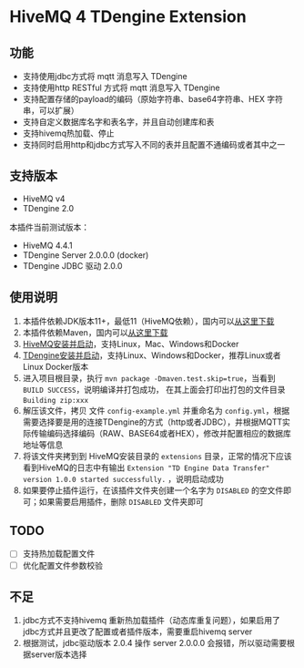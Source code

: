 # HiveMQ 4 TDengine Extension
  

## 功能
  
- 支持使用jdbc方式将 mqtt 消息写入 TDengine
- 支持使用http RESTful 方式将 mqtt 消息写入 TDengine
- 支持配置存储的payload的编码（原始字符串、base64字符串、HEX 字符串，可以扩展）
- 支持自定义数据库名字和表名字，并且自动创建库和表
- 支持hivemq热加载、停止
- 支持同时启用http和jdbc方式写入不同的表并且配置不通编码或者其中之一

## 支持版本

- HiveMQ v4
- TDengine 2.0

本插件当前测试版本：

- HiveMQ 4.4.1
- TDengine Server 2.0.0.0 (docker)
- TDengine JDBC 驱动 2.0.0

## 使用说明

1. 本插件依赖JDK版本11+，最低11（HiveMQ依赖），国内可以[从这里下载](https://www.injdk.cn/)
1. 本插件依赖Maven，国内可以[从这里下载](https://mirrors.huaweicloud.com/apache/maven/maven-3/3.6.3/binaries/)
1. [HiveMQ安装并启动](https://www.hivemq.com/docs/hivemq/4.3/user-guide/install-hivemq.html)，支持Linux，Mac、Windows和Docker
1. [TDengine安装并启动](https://www.taosdata.com/cn/getting-started/)，支持Linux、Windows和Docker，推荐Linux或者Linux Docker版本 
1. 进入项目根目录，执行 `mvn package -Dmaven.test.skip=true`，当看到 `BUILD SUCCESS`，说明编译并打包成功， 在其上面会打印出打包的文件目录 `Building zip:xxx`
1. 解压该文件，拷贝 文件 `config-example.yml` 并重命名为 `config.yml`，根据需要选择要是用的连接TDengine的方式（http或者JDBC），并根据MQTT实际传输编码选择编码（RAW、BASE64或者HEX），修改并配置相应的数据库地址等信息
1. 将该文件夹拷到到 HiveMQ安装目录的 `extensions` 目录，正常的情况下应该看到HiveMQ的日志中有输出 `Extension "TD Engine Data Transfer" version 1.0.0 started successfully.` ，说明启动成功
1. 如果要停止插件运行，在该插件文件夹创建一个名字为 `DISABLED` 的空文件即可；如果需要启用插件，删除 `DISABLED` 文件夹即可

## TODO

- [ ] 支持热加载配置文件
- [ ] 优化配置文件参数校验
  
## 不足

1. jdbc方式不支持hivemq 重新热加载插件（动态库重复问题），如果启用了jdbc方式并且更改了配置或者插件版本，需要重启hivemq server
1. 根据测试，jdbc驱动版本 2.0.4 操作 server 2.0.0.0 会报错，所以驱动需要根据server版本选择